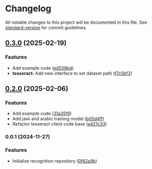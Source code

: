 # Changelog

All notable changes to this project will be documented in this file. See [standard-version](https://github.com/conventional-changelog/standard-version) for commit guidelines.

## [0.3.0](https://github.com/jawi-ocr/recognition/compare/v0.2.0...v0.3.0) (2025-02-19)


### Features

* Add example code ([ed539bd](https://github.com/jawi-ocr/recognition/commit/ed539bdd9bed5f1e1d6364d0aa86d7f200ea76e0))
* **tesseract:** Add new interface to set dataset path ([f7c5bf3](https://github.com/jawi-ocr/recognition/commit/f7c5bf30ba13c02f782cf08ef3bae102a6b271dd))

## [0.2.0](https://github.com/jawi-ocr/recognition/compare/v0.0.1...v0.2.0) (2025-02-06)


### Features

* Add example code ([31a35f9](https://github.com/jawi-ocr/recognition/commit/31a35f9758cf0fbc592617cf32f96bdc87670748))
* Add jawi and arabic training model ([b05d4ff](https://github.com/jawi-ocr/recognition/commit/b05d4fff78dbf241f7a0aa0169935fffbc045117))
* Refactor tesseract client code base ([e421c33](https://github.com/jawi-ocr/recognition/commit/e421c33b1df5a718a184f05f4adfad74e99d0eb0))

### 0.0.1 (2024-11-27)


### Features

* Initialize recognition repository ([0f42a9b](https://github.com/jawi-ocr/recognition/commit/0f42a9b6ce928cbe24be7d45210e45a4480f097a))
